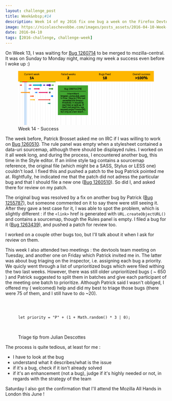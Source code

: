 ```yaml
---
layout: challenge_post
title: Week&nbsp;#14
description: Week 14 of my 2016 fix one bug a week on the Firefox Devtools
image: https://nicolaschevobbe.com/images/posts_assets/2016-04-10-Week-14/twitter-card.png
date: 2016-04-10
tags: [2016-challenge, challenge-week]
---
```


On Week 13, I was waiting for [Bug 1260714](https://bugzilla.mozilla.org/show_bug.cgi?id=1260714) to be merged to mozilla-central. It was on Sunday to Monday night, making my week a success even before I woke up :)

<figure>
  <img src="/images/posts_assets/2016-04-10-Week-14/challenge.png" alt="Bugzilla Timeline - Week 14">
  <figcaption>Week 14 - Success</figcaption>
</figure>

The week before, Patrick Brosset asked me on IRC if I was willing to work on [Bug 1260510](https://bugzilla.mozilla.org/show_bug.cgi?id=1260714). The rule panel was empty when a stylesheet contained a data-uri sourcemap, although there should be displayed rules. I worked on it all week long, and during the process, I encountered another bug, this time in the Style editor. If an inline style tag contains a sourcemap reference, the original file (which might be a SASS, Stylus or LESS one) couldn't load.
I fixed this and pushed a patch to the bug Patrick pointed me at. Rightfully, he indicated me that the patch did not adress the particular bug and that I should file a new one ([Bug 1260510](https://bugzilla.mozilla.org/show_bug.cgi?id=1260510)). So did I, and asked there for review on my patch.

The original bug was resolved by a fix on another bug by Patrick ([Bug 1255787](https://bugzilla.mozilla.org/show_bug.cgi?id=1255787)), but someone commented on it to say there were still seeing it.
After they gave a test case for it, I was able to spot the problem, which is slightly different : if the `<link>` href is generated with `URL.createObjectURL()` and contains a sourcemap, though the Rules panel is empty. I filed a bug for it ([Bug 1263439](https://bugzilla.mozilla.org/show_bug.cgi?id=1263439)), and pushed a patch for review too.

I worked on a couple other bugs too, but I'll talk about it when I ask for review on them.

This week I also attended two meetings : the devtools team meeting on Tuesday, and another one on Friday which Patrick invited me in. The latter was about bug triaging on the inspector, i.e. assigning each bug a priority. We quicly went through a list of unprioritized bugs which were filed withing the two last weeks. However, there was still older unprioritized bugs ( ~ 650 ) and Patrick suggested to split them in batches and give each participant of the meeting one batch to prioritize. Although Patrick said I wasn't obliged, I offered my ( welcomed) help and did my best to triage those bugs (there were 75 of them, and I still have to do ~20).

<figure>
  <code>
  <pre>let priority = "P" + (1 + Math.random() * 3 | 0);</pre>
  </code>
  <figcaption>Triage tip from Julian Descottes</figcaption>
</figure>

The process is quite tedious, at least for me :
* I have to look at the bug
* understand what it describes/what is the issue
* if it's a bug, check if it isn't already solved
* if it's an enhancement (not a bug), judge if it's highly needed or not, in regards with the strategy of the team

Saturday I also got the confirmation that I'll attend the Mozilla All Hands in London this June !

